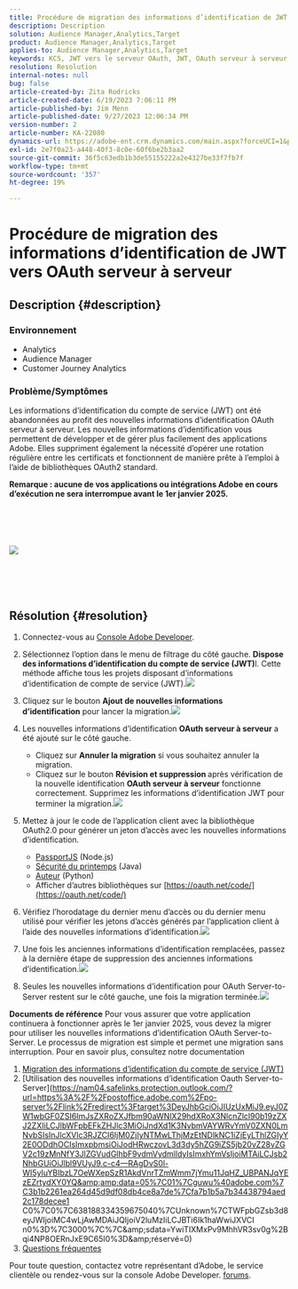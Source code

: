 ```yaml
---
title: Procédure de migration des informations d’identification de JWT vers OAuth serveur à serveur
description: Description
solution: Audience Manager,Analytics,Target
product: Audience Manager,Analytics,Target
applies-to: Audience Manager,Analytics,Target
keywords: KCS, JWT vers le serveur OAuth, JWT, OAuth serveur à serveur, Customer Journey Analytics, migrer les informations d’identification
resolution: Resolution
internal-notes: null
bug: false
article-created-by: Zita Rodricks
article-created-date: 6/19/2023 7:06:11 PM
article-published-by: Jim Menn
article-published-date: 9/27/2023 12:06:34 PM
version-number: 2
article-number: KA-22080
dynamics-url: https://adobe-ent.crm.dynamics.com/main.aspx?forceUCI=1&pagetype=entityrecord&etn=knowledgearticle&id=f3a63955-d40e-ee11-8f6d-6045bd006b3d
exl-id: 2e7f0a23-a448-40f3-8c0e-60f6be2b3aa2
source-git-commit: 36f5c63edb1b3de55155222a2e4327be33f7fb7f
workflow-type: tm+mt
source-wordcount: '357'
ht-degree: 19%

---
```


# Procédure de migration des informations d’identification de JWT vers OAuth serveur à serveur

## Description {#description}


### Environnement

- Analytics
- Audience Manager
- Customer Journey Analytics


### Problème/Symptômes

Les informations d’identification du compte de service (JWT) ont été abandonnées au profit des nouvelles informations d’identification OAuth serveur à serveur. Les nouvelles informations d’identification vous permettent de développer et de gérer plus facilement des applications Adobe. Elles suppriment également la nécessité d’opérer une rotation régulière entre les certificats et fonctionnent de manière prête à l’emploi à l’aide de bibliothèques OAuth2 standard. 

<b>Remarque : aucune de vos applications ou intégrations Adobe en cours d’exécution ne sera interrompue avant le 1er janvier 2025.</b>
<br><br> <br><br> <br><br><b>![](assets/___f5a63955-d40e-ee11-8f6d-6045bd006b3d___.png)</b><br><br> <br><br> <br>

## Résolution {#resolution}


1. Connectez-vous au [Console Adobe Developer](https://developer.adobe.com/console).
2. Sélectionnez l’option dans le menu de filtrage du côté gauche. <b>Dispose des informations d’identification du compte de service (JWT)</b>l. Cette méthode affiche tous les projets disposant d’informations d’identification de compte de service (JWT).![](assets/bff4d24d-8b21-ee11-9cbe-6045bd006a22.png)
3. Cliquez sur le bouton <b>Ajout de nouvelles informations d’identification</b> pour lancer la migration.![](assets/500ae166-8b21-ee11-9cbe-6045bd006a22.png)
4. Les nouvelles informations d’identification <b>OAuth serveur à serveur</b> a été ajouté sur le côté gauche.
   - Cliquez sur <b>Annuler la migration</b> si vous souhaitez annuler la migration.
   - Cliquez sur le bouton <b>Révision et suppression </b>après vérification de la nouvelle identification <b>OAuth serveur à serveur</b> fonctionne correctement. Supprimez les informations d’identification JWT pour terminer la migration.![](assets/bd94377a-8b21-ee11-9cbe-6045bd006a22.png)
5. Mettez à jour le code de l’application client avec la bibliothèque OAuth2.0 pour générer un jeton d’accès avec les nouvelles informations d’identification.

   - [PassportJS](https://github.com/jaredhanson/passport) (Node.js)
   - [Sécurité du printemps](https://spring.io/projects/spring-security) (Java)
   - [Auteur](https://github.com/lepture/authlib) (Python)
   - Afficher d’autres bibliothèques sur [https://oauth.net/code/](https://oauth.net/code/)
6. Vérifiez l’horodatage du dernier menu d’accès ou du dernier menu utilisé pour vérifier les jetons d’accès générés par l’application client à l’aide des nouvelles informations d’identification.![](assets/2379358d-8b21-ee11-9cbe-6045bd006a22.png)
7. Une fois les anciennes informations d’identification remplacées, passez à la dernière étape de suppression des anciennes informations d’identification.![](assets/86be29a0-8b21-ee11-9cbe-6045bd006a22.png)
8. Seules les nouvelles informations d’identification pour OAuth Server-to-Server restent sur le côté gauche, une fois la migration terminée.![](assets/4bfaa6af-8b21-ee11-9cbe-6045bd006a22.png)


<b>Documents de référence</b>
Pour vous assurer que votre application continuera à fonctionner après le 1er janvier 2025, vous devez la migrer pour utiliser les nouvelles informations d’identification OAuth Server-to-Server.
Le processus de migration est simple et permet une migration sans interruption. Pour en savoir plus, consultez notre documentation



1. [Migration des informations d’identification du compte de service (JWT)](https://nam04.safelinks.protection.outlook.com/?url=https%3A%2F%2Fpostoffice.adobe.com%2Fpo-server%2Flink%2Fredirect%3Ftarget%3DeyJhbGciOiJIUzUxMiJ9.eyJ0ZW1wbGF0ZSI6ImJsZXRoZXJfbm90aWNlX29hdXRoX3NlcnZlcl90b19zZXJ2ZXIiLCJlbWFpbEFkZHJlc3MiOiJndXd1K3NvbmVAYWRvYmV0ZXN0LmNvbSIsInJlcXVlc3RJZCI6IjM0ZjIyNTMwLThjMzEtNDlkNC1iZjEyLThlZGIyY2E0ODdhOCIsImxpbmsiOiJodHRwczovL3d3dy5hZG9iZS5jb20vZ28vZGV2c19zMnNfbWlncmF0aW9uX2d1aWRlIiwibGFiZWwiOiI5IiwibG9jYWxlIjoiZW5fVVMifQ.Pr8LjAW5wq_tEqCQLs4Y2fwJSTW_Z2FH0CIVInolEKvySfPDiF7vl8Hg4S9ne_V6a74oLfCVzc99EE9K4XUoBQ&amp;amp;data=05%7C01%7Cguwu%40adobe.com%7C3b1b2261ea264d45d9df08db4ce8a7de%7Cfa7b1b5a7b34438794aed2c178decee1%7C0%7C0%7C638188334359675040%7CUnknown%7CTWFpbGZsb3d8eyJWIjoiMC4wLjAwMDAiLCJQIjoiV2luMzIiLCJBTiI6Ik1haWwiLCJXVCI6Mn0%3D%7C3000%7C%7C%7C&amp;amp;sdata=dd8x%2FoDHh0QUi3xboxa78uA54JXEaVq5qYkP8zkvymk%3D&amp;amp;reserved=0)
2. [Utilisation des nouvelles informations d’identification Oauth Server-to-Server](https://nam04.safelinks.protection.outlook.com/?url=https%3A%2F%2Fpostoffice.adobe.com%2Fpo-server%2Flink%2Fredirect%3Ftarget%3DeyJhbGciOiJIUzUxMiJ9.eyJ0ZW1wbGF0ZSI6ImJsZXRoZXJfbm90aWNlX29hdXRoX3NlcnZlcl90b19zZXJ2ZXIiLCJlbWFpbEFkZHJlc3MiOiJndXd1K3NvbmVAYWRvYmV0ZXN0LmNvbSIsInJlcXVlc3RJZCI6IjM0ZjIyNTMwLThjMzEtNDlkNC1iZjEyLThlZGIyY2E0ODdhOCIsImxpbmsiOiJodHRwczovL3d3dy5hZG9iZS5jb20vZ28vZGV2c19zMnNfY3JlZGVudGlhbF9vdmVydmlldyIsImxhYmVsIjoiMTAiLCJsb2NhbGUiOiJlbl9VUyJ9.c-c4—RAgDvS0l-WI5yIuYBIbzL7OeWXepSzR1AkdVnrTZmWmm7jYmu11JqHZ_UBPANJqYEzEZrtydXY0YQ&amp;amp;data=05%7C01%7Cguwu%40adobe.com%7C3b1b2261ea264d45d9df08db4ce8a7de%7Cfa7b1b5a7b34438794aed2c178decee1 C0%7C0%7C638188334359675040%7CUnknown%7CTWFpbGZsb3d8eyJWIjoiMC4wLjAwMDAiJQIjoiV2luMzIiLCJBTi6Ik1haWwiJXVCI n0%3D%7C3000%7C%7C&amp;amp;sdata=YwiTIXMxPv9MhhVR3sv0g%2Bqi4NP8OERnJxE9C65I0%3D&amp;amp;réservé=0)
3. [Questions fréquentes](https://nam04.safelinks.protection.outlook.com/?url=https%3A%2F%2Fpostoffice.adobe.com%2Fpo-server%2Flink%2Fredirect%3Ftarget%3DeyJhbGciOiJIUzUxMiJ9.eyJ0ZW1wbGF0ZSI6ImJsZXRoZXJfbm90aWNlX29hdXRoX3NlcnZlcl90b19zZXJ2ZXIiLCJlbWFpbEFkZHJlc3MiOiJndXd1K3NvbmVAYWRvYmV0ZXN0LmNvbSIsInJlcXVlc3RJZCI6IjM0ZjIyNTMwLThjMzEtNDlkNC1iZjEyLThlZGIyY2E0ODdhOCIsImxpbmsiOiJodHRwczovL3d3dy5hZG9iZS5jb20vZ28vZGV2c19zMnNfbWlncmF0aW9uX2d1aWRlX2ZhcSIsImxhYmVsIjoiMTEiLCJsb2NhbGUiOiJlbl9VUyJ9.8IlQUL_WbLKsMUDG4VHvqnwqI0l6TzEXSN0I_R_dXCswvDQpusEgm5LstaLYWzPy0crhk_ShRbmjZvMVS5t1Mg&amp;amp;data=05%7C01%7Cguwu%40adobe.com%7C3b1b2261ea264d45d9df08db4ce8a7de%7Cfa7b1b5a7b34438794aed2c178decee1%7C0%7C0%7C638188334359675040%7CUnknown%7CTWFpbGZsb3d8eyJWIjoiMC4wLjAwMDAiLCJQIjoiV2luMzIiLCJBTiI6Ik1haWwiLCJXVCI6Mn0%3D%7C3000%7C%7C%7C&amp;amp;sdata=n4WBY0gemPujdOZRaTMICsePuQJsuh9STbkgEsvyai8%3D&amp;amp;reserved=0)


Pour toute question, contactez votre représentant d’Adobe, le service clientèle ou rendez-vous sur la console Adobe Developer. [forums](https://nam04.safelinks.protection.outlook.com/?url=https%3A%2F%2Fpostoffice.adobe.com%2Fpo-server%2Flink%2Fredirect%3Ftarget%3DeyJhbGciOiJIUzUxMiJ9.eyJ0ZW1wbGF0ZSI6ImJsZXRoZXJfbm90aWNlX29hdXRoX3NlcnZlcl90b19zZXJ2ZXIiLCJlbWFpbEFkZHJlc3MiOiJndXd1K3NvbmVAYWRvYmV0ZXN0LmNvbSIsInJlcXVlc3RJZCI6IjM0ZjIyNTMwLThjMzEtNDlkNC1iZjEyLThlZGIyY2E0ODdhOCIsImxpbmsiOiJodHRwczovL2V4cGVyaWVuY2VsZWFndWVjb21tdW5pdGllcy5hZG9iZS5jb20vdDUvYWRvYmUtZGV2ZWxvcGVyLWNvbnNvbGUvY3QtcC9hZG9iZS1pby1jb25zb2xlIiwibGFiZWwiOiIxMiIsImxvY2FsZSI6ImVuX1VTIn0.P8FY77-eRzVSjnf09no_Hn5owFmpREoMVLK5OSTU6WWBApUGuQH0fokMAu1R0L-uTQlCovlnIGYD7NRoqMFD8g&amp;amp;data=05%7C01%7Cguwu%40adobe.com%7C3b1b2261ea264d45d9df08db4ce8a7de%7Cfa7b1b5a7b34438794aed2c178decee1%7C0%7C0%7C638188334359675040%7CUnknown%7CTWFpbGZsb3d8eyJWIjoiMC4wLjAwMDAiLCJQIjoiV2luMzIiLCJBTiI6Ik1haWwiLCJXVCI6Mn0%3D%7C3000%7C%7C%7C&amp;amp;sdata=%2FhbICP9PCZsfsNDrBYaGlEb%2FREbBJMjNZeWPzoOPJsk%3D&amp;amp;reserved=0).
